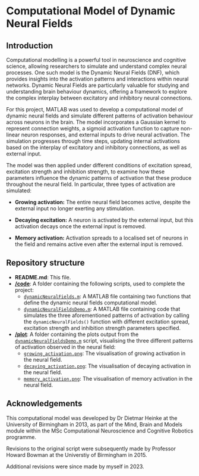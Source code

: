 # Computational Model of Dynamic Neural Fields

## Introduction
Computational modelling is a powerful tool in neuroscience and cognitive science, allowing researchers to simulate and understand complex neural processes. One such model is the Dynamic Neural Fields (DNF), which provides insights into the activation patterns and interactions within neural networks. Dynamic Neural Fields are particularly valuable for studying and understanding brain behaviour dynamics, offering a framework to explore the complex interplay between excitatory and inhibitory neural connections.

For this project, MATLAB was used to develop a computational model of dynamic neural fields and simulate different patterns of activation behaviour across neurons in the brain. The model incorporates a Gaussian kernel to represent connection weights, a sigmoid activation function to capture non-linear neuron responses, and external inputs to drive neural activation. The simulation progresses through time steps, updating internal activations based on the interplay of excitatory and inhibitory connections, as well as external input.

The model was then applied under different conditions of excitation spread, excitation strength and inhibition strength, to examine how these parameters influence the dynamic patterns of activation that these produce throughout the neural field. In particular, three types of activation are simulated:

- **Growing activation:**
The entire neural field becomes active, despite the external input no longer exerting any stimulation.

- **Decaying excitation:**
A neuron is activated by the external input, but this activation decays once the external input is removed.

- **Memory activation:**
Activation spreads to a localised set of neurons in the field and remains active even after the external input is removed.

## Repository structure
- **README.md**: This file.
- [**/code**](link): A folder containing the following scripts, used to complete the project:
  - [`dynamicNeuralFields.m`](link): A MATLAB file containing two functions that define the dynamic neural fields computational model.
  - [`dynamicNeuralFieldsDemo.m`](link): A MATLAB file containing code that simulates the three aforementioned patterns of activation by calling the `dynamicNeuralFields()` function with different excitation spread, excitation strength and inhibition strength parameters specified.
- [**/plot**](link): A folder containing the plots output from the [`dynamicNeuralFieldsDemo.m`](link) script, visualising the three different patterns of activation observed in the neural field:
  - [`growing_activation.png`](link): The visualisation of growing activation in the neural field.
  - [`decaying_activation.png`](link): The visualisation of decaying activation in the neural field.
  - [`memory_activation.png`](link): The visualisation of memory activation in the neural field.

## Acknowledgements
This computational model was developed by Dr Dietmar Heinke at the University of Birmingham in 2013, as part of the Mind, Brain and Models module within the MSc Computational Neuroscience and Cognitive Robotics programme.

Revisions to the original script were subsequently made by Professor Howard Bowman at the Universtiy of Birmingham in 2015.

Additional revisions were since made by myself in 2023.
